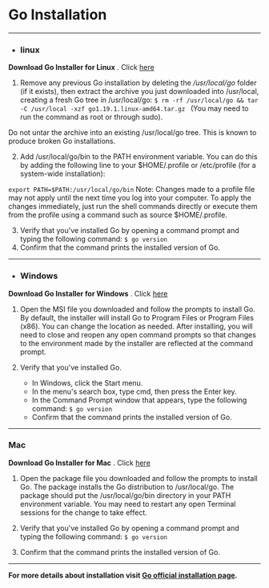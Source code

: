 # Go Installation 

---

- ### linux
**Download Go Installer for Linux** . Click [here](https://go.dev/dl/go1.19.1.linux-amd64.tar.gz)

1. Remove any previous Go installation by deleting the */usr/local/go* folder (if it exists), then extract the archive you just downloaded into /usr/local, creating a fresh Go tree in /usr/local/go:
`$ rm -rf /usr/local/go && tar -C /usr/local -xzf go1.19.1.linux-amd64.tar.gz `
(You may need to run the command as root or through sudo).

Do not untar the archive into an existing /usr/local/go tree. This is known to produce broken Go installations.

2. Add /usr/local/go/bin to the PATH environment variable.
You can do this by adding the following line to your $HOME/.profile or /etc/profile (for a system-wide installation):

`export PATH=$PATH:/usr/local/go/bin`
Note: Changes made to a profile file may not apply until the next time you log into your computer. To apply the changes immediately, just run the shell commands directly or execute them from the profile using a command such as source $HOME/.profile.

3. Verify that you've installed Go by opening a command prompt and typing the following command:
`$ go version`
4. Confirm that the command prints the installed version of Go.

---

- ### Windows

**Download Go Installer for Windows** . Click [here](https://go.dev/dl/go1.19.1.windows-amd64.msi)

1. Open the MSI file you downloaded and follow the prompts to install Go.
By default, the installer will install Go to Program Files or Program Files (x86). You can change the location as needed. After installing, you will need to close and reopen any open command prompts so that changes to the environment made by the installer are reflected at the command prompt.

2. Verify that you've installed Go.
   - In Windows, click the Start menu.
   - In the menu's search box, type cmd, then press the Enter key.
   - In the Command Prompt window that appears, type the following command:
   `$ go version`
   - Confirm that the command prints the installed version of Go.

---

### Mac

**Download Go Installer for Mac** . Click [here](https://go.dev/dl/go1.19.1.darwin-amd64.pkg)
1. Open the package file you downloaded and follow the prompts to install Go.
The package installs the Go distribution to /usr/local/go. The package should put the /usr/local/go/bin directory in your PATH environment variable. You may need to restart any open Terminal sessions for the change to take effect.

2. Verify that you've installed Go by opening a command prompt and typing the following command:
`$ go version`
3. Confirm that the command prints the installed version of Go.

---

**For more details about installation visit [Go official installation page](https://go.dev/doc/install).**